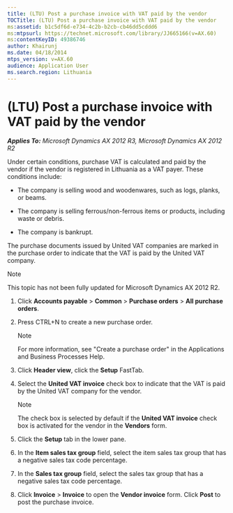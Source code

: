 ```yaml
---
title: (LTU) Post a purchase invoice with VAT paid by the vendor
TOCTitle: (LTU) Post a purchase invoice with VAT paid by the vendor
ms:assetid: b1c5df6d-e734-4c2b-b2cb-cb46dd5cddd6
ms:mtpsurl: https://technet.microsoft.com/library/JJ665166(v=AX.60)
ms:contentKeyID: 49386746
author: Khairunj
ms.date: 04/18/2014
mtps_version: v=AX.60
audience: Application User
ms.search.region: Lithuania
---
```


# (LTU) Post a purchase invoice with VAT paid by the vendor 


_**Applies To:** Microsoft Dynamics AX 2012 R3, Microsoft Dynamics AX 2012 R2_

Under certain conditions, purchase VAT is calculated and paid by the vendor if the vendor is registered in Lithuania as a VAT payer. These conditions include:

  - The company is selling wood and woodenwares, such as logs, planks, or beams.

  - The company is selling ferrous/non-ferrous items or products, including waste or debris.

  - The company is bankrupt.

The purchase documents issued by United VAT companies are marked in the purchase order to indicate that the VAT is paid by the United VAT company.


> [!NOTE]
> <P>This topic has not been fully updated for Microsoft Dynamics AX 2012 R2.</P>



1.  Click **Accounts payable** \> **Common** \> **Purchase orders** \> **All purchase orders**.

2.  Press CTRL+N to create a new purchase order.
    

    > [!NOTE]
    > <P>For more information, see "Create a purchase order" in the Applications and Business Processes Help.</P>



3.  Click **Header view**, click the **Setup** FastTab.

4.  Select the **United VAT invoice** check box to indicate that the VAT is paid by the United VAT company for the vendor.
    

    > [!NOTE]
    > <P>The check box is selected by default if the <STRONG>United VAT invoice</STRONG> check box is activated for the vendor in the <STRONG>Vendors</STRONG> form.</P>



5.  Click the **Setup** tab in the lower pane.

6.  In the **Item sales tax group** field, select the item sales tax group that has a negative sales tax code percentage.

7.  In the **Sales tax group** field, select the sales tax group that has a negative sales tax code percentage.

8.  Click **Invoice** \> **Invoice** to open the **Vendor invoice** form. Click **Post** to post the purchase invoice.

  


